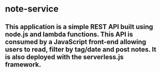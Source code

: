 # note-service
## This application is a simple REST API built using node.js and lambda functions. This API is consumed by a JavaScript front-end allowing users to read, filter by tag/date and post notes. It is also deployed with the serverless.js framework.
